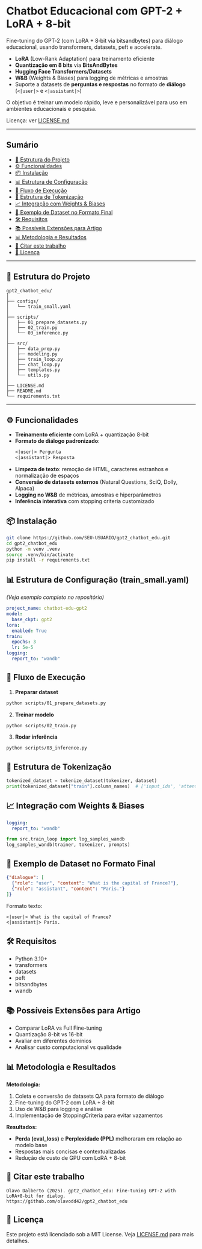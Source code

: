 # Chatbot Educacional com GPT-2 + LoRA + 8-bit

Fine-tuning do GPT‑2 (com LoRA + 8‑bit via bitsandbytes) para diálogo educacional, usando transformers, datasets, peft e accelerate.

- **LoRA** (Low-Rank Adaptation) para treinamento eficiente
- **Quantização em 8 bits** via **BitsAndBytes**
- **Hugging Face Transformers/Datasets**
- **W&B** (Weights & Biases) para logging de métricas e amostras
- Suporte a datasets de **perguntas e respostas** no formato de **diálogo** (`<|user|>` e `<|assistant|>`)

O objetivo é treinar um modelo rápido, leve e personalizável para uso em ambientes educacionais e pesquisa.

Licença: ver [LICENSE.md](LICENSE.md)

---

## Sumário

- [📂 Estrutura do Projeto](#-estrutura-do-projeto)
- [⚙️ Funcionalidades](#️-funcionalidades)
- [📦 Instalação](#-instalação)
- [📊 Estrutura de Configuração](#-estrutura-de-configuração-train_smallyaml)
- [🚀 Fluxo de Execução](#-fluxo-de-execução)
- [🧪 Estrutura de Tokenização](#-estrutura-de-tokenização)
- [📈 Integração com Weights & Biases](#-integração-com-weights--biases)
- [📜 Exemplo de Dataset no Formato Final](#-exemplo-de-dataset-no-formato-final)
- [🛠️ Requisitos](#️-requisitos)
- [📚 Possíveis Extensões para Artigo](#-possíveis-extensões-para-artigo)
- [📊 Metodologia e Resultados](#-metodologia-e-resultados)
- [📄 Citar este trabalho](#-citar-este-trabalho)
- [📜 Licença](#-licença)

---

## 📂 Estrutura do Projeto
```
gpt2_chatbot_edu/
│
├── configs/
│   └── train_small.yaml
│
├── scripts/
│   ├── 01_prepare_datasets.py
│   ├── 02_train.py
│   └── 03_inference.py
│
├── src/
│   ├── data_prep.py
│   ├── modeling.py
│   ├── train_loop.py
│   ├── chat_loop.py
│   ├── templates.py
│   └── utils.py
│
├── LICENSE.md
├── README.md
└── requirements.txt
```

---

## ⚙️ Funcionalidades

- **Treinamento eficiente** com LoRA + quantização 8-bit
- **Formato de diálogo padronizado**:
  ```txt
  <|user|> Pergunta
  <|assistant|> Resposta
  ```
- **Limpeza de texto**: remoção de HTML, caracteres estranhos e normalização de espaços
- **Conversão de datasets externos** (Natural Questions, SciQ, Dolly, Alpaca)
- **Logging no W&B** de métricas, amostras e hiperparâmetros
- **Inferência interativa** com stopping criteria customizado

## 📦 Instalação
```bash
git clone https://github.com/SEU-USUARIO/gpt2_chatbot_edu.git
cd gpt2_chatbot_edu
python -m venv .venv
source .venv/bin/activate
pip install -r requirements.txt
```

## 📊 Estrutura de Configuração (train_small.yaml)
*(Veja exemplo completo no repositório)*

```yaml
project_name: chatbot-edu-gpt2
model:
  base_ckpt: gpt2
lora:
  enabled: True
train:
  epochs: 3
  lr: 5e-5
logging:
  report_to: "wandb"
```

## 🚀 Fluxo de Execução
1. **Preparar dataset**
```bash
python scripts/01_prepare_datasets.py
```
2. **Treinar modelo**
```bash
python scripts/02_train.py
```
3. **Rodar inferência**
```bash
python scripts/03_inference.py
```

## 🧪 Estrutura de Tokenização
```python
tokenized_dataset = tokenize_dataset(tokenizer, dataset)
print(tokenized_dataset["train"].column_names)  # ['input_ids', 'attention_mask']
```

## 📈 Integração com Weights & Biases
```yaml
logging:
  report_to: "wandb"
```
```python
from src.train_loop import log_samples_wandb
log_samples_wandb(trainer, tokenizer, prompts)
```

## 📜 Exemplo de Dataset no Formato Final
```json
{"dialogue": [
  {"role": "user", "content": "What is the capital of France?"},
  {"role": "assistant", "content": "Paris."}
]}
```
Formato texto:
```
<|user|> What is the capital of France?
<|assistant|> Paris.
```

## 🛠️ Requisitos
- Python 3.10+
- transformers
- datasets
- peft
- bitsandbytes
- wandb

## 📚 Possíveis Extensões para Artigo
- Comparar LoRA vs Full Fine-tuning
- Quantização 8-bit vs 16-bit
- Avaliar em diferentes domínios
- Analisar custo computacional vs qualidade

## 📊 Metodologia e Resultados
**Metodologia:**
1. Coleta e conversão de datasets QA para formato de diálogo
2. Fine-tuning do GPT-2 com LoRA + 8-bit
3. Uso de W&B para logging e análise
4. Implementação de StoppingCriteria para evitar vazamentos

**Resultados:**
- **Perda (eval_loss)** e **Perplexidade (PPL)** melhoraram em relação ao modelo base
- Respostas mais concisas e contextualizadas
- Redução de custo de GPU com LoRA + 8-bit

## 📄 Citar este trabalho
```
Olavo Dalberto (2025). gpt2_chatbot_edu: Fine-tuning GPT-2 with LoRA+8-bit for dialog.
https://github.com/olavodd42/gpt2_chatbot_edu
```

## 📜 Licença
Este projeto está licenciado sob a MIT License. Veja [LICENSE.md](LICENSE.md) para mais detalhes.